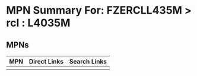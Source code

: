 



# MPN Summary For: FZERCLL435M > rcl : L4035M

## MPNs
  

|MPN|Direct Links|Search Links|
| :--- | :--- | :--- |
||||

